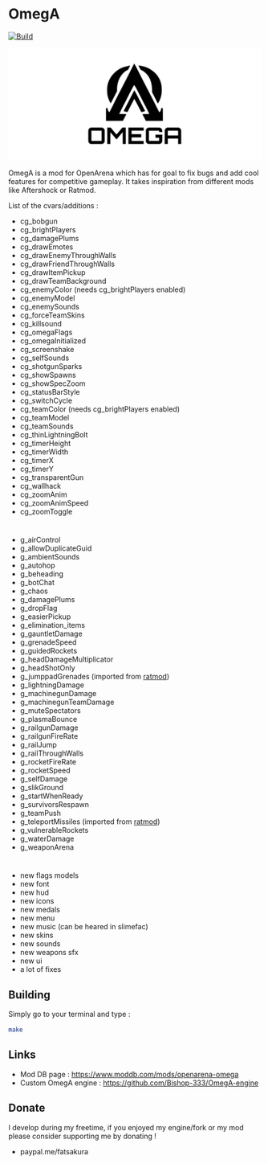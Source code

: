 # OmegA
[![Build](https://github.com/Bishop-333/OmegA-mod/actions/workflows/main.yml/badge.svg)](https://github.com/Bishop-333/OmegA-mod/actions/workflows/main.yml)

![OmegA Logo](omega_logo.svg)

OmegA is a mod for OpenArena which has for goal to fix bugs and add cool features for competitive gameplay. It takes inspiration from different mods like Aftershock or Ratmod.

List of the cvars/additions :

- cg_bobgun
- cg_brightPlayers
- cg_damagePlums
- cg_drawEmotes
- cg_drawEnemyThroughWalls
- cg_drawFriendThroughWalls
- cg_drawItemPickup
- cg_drawTeamBackground
- cg_enemyColor (needs cg_brightPlayers enabled)
- cg_enemyModel
- cg_enemySounds
- cg_forceTeamSkins
- cg_killsound
- cg_omegaFlags
- cg_omegaInitialized
- cg_screenshake
- cg_selfSounds
- cg_shotgunSparks
- cg_showSpawns
- cg_showSpecZoom
- cg_statusBarStyle
- cg_switchCycle
- cg_teamColor (needs cg_brightPlayers enabled)
- cg_teamModel
- cg_teamSounds
- cg_thinLightningBolt
- cg_timerHeight
- cg_timerWidth
- cg_timerX
- cg_timerY
- cg_transparentGun
- cg_wallhack
- cg_zoomAnim
- cg_zoomAnimSpeed
- cg_zoomToggle
#
- g_airControl
- g_allowDuplicateGuid
- g_ambientSounds
- g_autohop
- g_beheading
- g_botChat
- g_chaos
- g_damagePlums
- g_dropFlag
- g_easierPickup
- g_elimination_items
- g_gauntletDamage
- g_grenadeSpeed
- g_guidedRockets
- g_headDamageMultiplicator
- g_headShotOnly
- g_jumppadGrenades (imported from [ratmod](https://github.com/rdntcntrl/ratoa_gamecode))
- g_lightningDamage
- g_machinegunDamage
- g_machinegunTeamDamage
- g_muteSpectators
- g_plasmaBounce
- g_railgunDamage
- g_railgunFireRate
- g_railJump
- g_railThroughWalls
- g_rocketFireRate
- g_rocketSpeed
- g_selfDamage
- g_slikGround
- g_startWhenReady
- g_survivorsRespawn
- g_teamPush
- g_teleportMissiles (imported from [ratmod](https://github.com/rdntcntrl/ratoa_gamecode))
- g_vulnerableRockets
- g_waterDamage
- g_weaponArena
#
- new flags models
- new font
- new hud
- new icons
- new medals
- new menu
- new music (can be heared in slimefac)
- new skins
- new sounds
- new weapons sfx
- new ui
- a lot of fixes

## Building

Simply go to your terminal and type :

```sh
make
```

## Links

* Mod DB page : https://www.moddb.com/mods/openarena-omega
* Custom OmegA engine : https://github.com/Bishop-333/OmegA-engine

## Donate

I develop during my freetime, if you enjoyed my engine/fork or my mod please consider supporting me by donating !
* paypal.me/fatsakura
